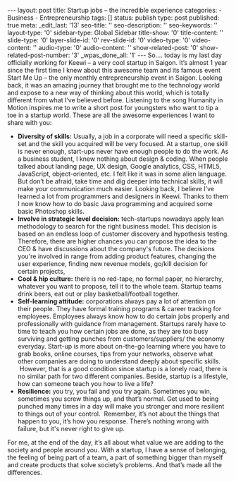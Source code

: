 --- layout: post title: Startup jobs – the incredible experience
categories: - Business - Entrepreneurship tags: [] status: publish type:
post published: true meta: \_edit\_last: '13' seo-title: ''
seo-description: '' seo-keywords: '' layout-type: '0' sidebar-type:
Global Sidebar title-show: '0' title-content: '' slide-type: '0'
layer-slide-id: '0' rev-slide-id: '0' video-type: '0' video-content: ''
audio-type: '0' audio-content: '' show-related-post: '0'
show-related-post-number: '3' \_wpas\_done\_all: '1' --- So…. today is
my last day officially working for Keewi – a very cool startup in
Saigon. It’s almost 1 year since the first time I knew about this
awesome team and its famous event Start Me Up – the only monthly
entrepreneurship event in Saigon. Looking back, it was an amazing
journey that brought me to the technology world and expose to a new way
of thinking about this world, which is totally different from what I’ve
believed before. Listening to the song Humanity in Motion inspires me to
write a short post for youngsters who want to tip a toe in a startup
world. These are all the awesome experiences I want to share with you:

-   **Diversity of skills:** Usually, a job in a corporate will need a
    specific skill-set and the skill you acquired will be very focused.
    At a startup, one skill is never enough, start-ups never have enough
    people to do the work. As a business student, I knew nothing about
    design & coding. When people talked about landing page, UX design,
    Google analytics, CSS, HTML5, JavaScript, object-oriented, etc. I
    felt like it was in some alien language. But don’t be afraid, take
    time and dig deeper into technical skills, it will make your
    communication much easier. Looking back, I believe I’ve learned a
    lot from programmers and designers in Keewi. Thanks to them I now
    know how to do basic Java programming and acquired some basic
    Photoshop skills.
-   **Involve in strategic level decision:** tech-startups nowadays
    apply lean methodology to search for the right business model. This
    decision is based on an endless loop of customer discovery and
    hypothesis testing. Therefore, there are higher chances you can
    propose the idea to the CEO & have discussions about the company's
    future. The decisions you're involved in range from adding product
    features, changing the user experience, finding new revenue models,
    go/kill decision for certain projects,
-   **Cool & hip culture:** there is no red-tape, no formal paper, no
    hierarchy, whatever you want to propose, tell it to the whole team.
    Startup teams drink beers, eat out or play basketball/football
    together.
-   **Self-learning attitude:** corporations always pay a lot of
    attention on their people. They have formal training programs &
    career tracking for employees. Employees always know how to do
    certain jobs properly and professionally with guidance from
    management. Startups rarely have to time to teach you how certain
    jobs are done, as they are too busy surviving and getting punches
    from customers/suppliers/ the economy everyday. Start-up is more
    about on-the-go learning where you have to grab books, online
    courses, tips from your networks, observe what other companies are
    doing to understand deeply about specific skills.  However, that is
    a good condition since startup is a lonely road, there is no similar
    path for two different companies. Beside, startup is a lifestyle,
    how can someone teach you how to live a life?
-   **Resilience:** you try, you fail and you try again. Sometimes you
    win, sometimes you screw things up, and that’s normal. Get used to
    being punched many times in a day will make you stronger and more
    resilient to things out of your control.  Remember, it’s not about
    the things that happen to you, it’s how you response. There’s
    nothing wrong with failure, but it's never right to give up.

For me, at the end of the day, it’s all about what value we are adding
to the society and people around you. With a startup, I have a sense of
belonging, the feeling of being part of a team, a part of something
bigger than myself and create products that solve society’s problems.
And that’s made all the differences.

